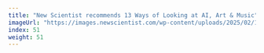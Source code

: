 ```yaml
---
title: "New Scientist recommends 13 Ways of Looking at AI, Art & Music"
imageUrl: "https://images.newscientist.com/wp-content/uploads/2025/02/14122556/SEI_239482708.jpg?width=788"
index: 51
weight: 51
---
```


